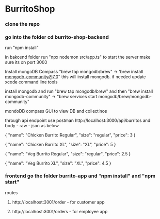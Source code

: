 # BurritoShop

### clone the repo 

### go into the folder cd burrito-shop-backend 

run "npm install"

in bakcend folder run "npx nodemon src/app.ts" to start the server make sure its on port 3000 

Install mongoDB Compass "brew tap mongodb/brew" -> 'brew install mongodb-community@7.0" this will install mongodb. if needed update xcode command line tools 

install mongodb and run "brew tap mongodb/brew" and then "brew install mongodb-community" -> "brew services start mongodb/brew/mongodb-community" 

mondoDB compass GUI to view DB and collectinos 

through api endpoint use postman http://localhost:3000/api/burritos and body - raw - json as below 

{
  "name": "Chicken Burrito Regular",
  "size": "regular",
  "price": 3
}

{
  "name": "Chicken Burrito XL",
  "size": "XL",
  "price": 5
}

{
  "name": "Veg Burrito Regular",
  "size": "regular",
  "price": 2.5
}

{
  "name": "Veg Burrito XL",
  "size": "XL",
  "price": 4.5
}

### frontend go the folder burrito-app and "npm install" and "npm start" 

routes 

1. http://localhost:3001/order - for customer app 

2. http://localhost:3001/orders - for employee app 






